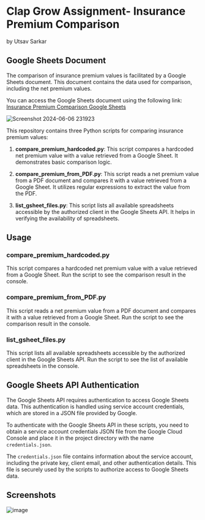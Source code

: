 
#  Clap Grow Assignment- Insurance Premium Comparison
by Utsav Sarkar

## Google Sheets Document

The comparison of insurance premium values is facilitated by a Google Sheets document. This document contains the data used for comparison, including the net premium values.

You can access the Google Sheets document using the following link:
[Insurance Premium Comparison Google Sheets](https://docs.google.com/spreadsheets/d/1QWkidhuTNwYPy-C5rVL_ePDaWi8QvfWOSfQR-qDDaSo/edit#gid=0)

![Screenshot 2024-06-06 231923](https://github.com/utoo0703/Clap_Grow_Assignment/assets/78578594/67ead6ee-458b-4232-9a6d-cbc4d02befa7)


This repository contains three Python scripts for comparing insurance premium values:

1. **compare_premium_hardcoded.py**: This script compares a hardcoded net premium value with a value retrieved from a Google Sheet. It demonstrates basic comparison logic.

2. **compare_premium_from_PDF.py**: This script reads a net premium value from a PDF document and compares it with a value retrieved from a Google Sheet. It utilizes regular expressions to extract the value from the PDF.

3. **list_gsheet_files.py**: This script lists all available spreadsheets accessible by the authorized client in the Google Sheets API. It helps in verifying the availability of spreadsheets.

## Usage

### compare_premium_hardcoded.py

This script compares a hardcoded net premium value with a value retrieved from a Google Sheet. Run the script to see the comparison result in the console.

### compare_premium_from_PDF.py

This script reads a net premium value from a PDF document and compares it with a value retrieved from a Google Sheet. Run the script to see the comparison result in the console.

### list_gsheet_files.py

This script lists all available spreadsheets accessible by the authorized client in the Google Sheets API. Run the script to see the list of available spreadsheets in the console.

## Google Sheets API Authentication

The Google Sheets API requires authentication to access Google Sheets data. This authentication is handled using service account credentials, which are stored in a JSON file provided by Google.

To authenticate with the Google Sheets API in these scripts, you need to obtain a service account credentials JSON file from the Google Cloud Console and place it in the project directory with the name `credentials.json`.

The `credentials.json` file contains information about the service account, including the private key, client email, and other authentication details. This file is securely used by the scripts to authorize access to Google Sheets data.


## Screenshots
![image](https://github.com/utoo0703/Clap_Grow_Assignment/assets/78578594/194e4e7f-0156-49dc-91a2-e0239b512c9c)




